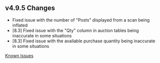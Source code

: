 ## v4.9.5 Changes

* Fixed issue with the number of "Posts" displayed from a scan being inflated
* [8.3] Fixed issue with the "Qty" column in auction tables being inaccurate in some situations
* [8.3] Fixed issue with the available purchase quantity being inaccurate in some situations

[Known Issues](http://support.tradeskillmaster.com/display/KB/TSM4+Currently+Known+Issues)
